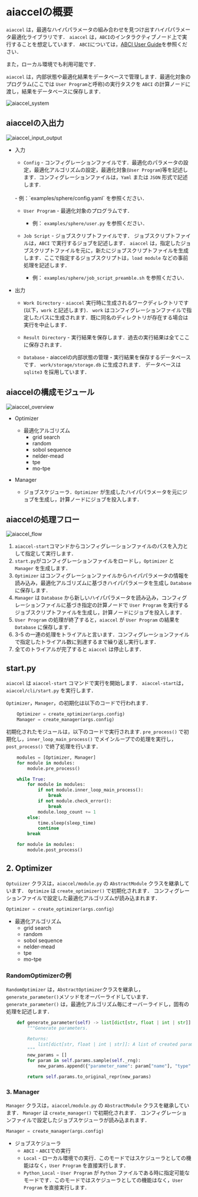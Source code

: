 # aiaccelの概要
`aiaccel` は，最適なハイパパラメータの組み合わせを見つけ出すハイパパラメータ最適化ライブラリです．
`aiaccel` は，`ABCI`のインタラクティブノード上で実行することを想定しています．
`ABCI`については，[ABCI User Guide](https://docs.abci.ai/ja/)を参照ください．

また，ローカル環境でも利用可能です．

`aiaccel` は，内部状態や最適化結果をデータベースで管理します．最適化対象のプログラム(ここでは `User Program`と呼称)の実行タスクを `ABCI` の計算ノードに渡し，結果をデータベースに保存します．

![aiaccel_system](images/aiaccel_system.png)

## aiaccelの入出力

![aiaccel_input_output](images/aiaccel_input_output.png)

- 入力
  - `Config` - コンフィグレーションファイルです．最適化のパラメータの設定，最適化アルゴリズムの設定，最適化対象(`User Program`)等を記述します．コンフィグレーションファイルは，`Yaml` または `JSON` 形式で記述します.
  <br>
    - 例：`examples/sphere/config.yaml` を参照ください．

  - `User Program` - 最適化対象のプログラムです．<br>
    - 例： `examples/sphere/user.py` を参照ください．

  - `Job Script` - ジョブスクリプトファイルです．
  ジョブスクリプトファイルは，`ABCI` で実行するジョブを記述します．
  `aiaccel` は，指定したジョブスクリプトファイルを元に，新たにジョブスクリプトファイルを生成します．ここで指定するジョブスクリプトは，`load module` などの事前処理を記述します．
    - 例： `examples/sphere/job_script_preamble.sh` を参照ください．


- 出力
  - `Work Directory` - `aiaccel` 実行時に生成されるワークディレクトリです(以下，`work` と記述します)．
  `work` はコンフィグレーションファイルで指定したパスに生成されます．既に同名のディレクトリが存在する場合は実行を中止します．

  - `Result Directory` - 実行結果を保存します．過去の実行結果は全てここに保存されます．

  - `Database` - aiaccelの内部状態の管理・実行結果を保存するデータベースです．
  `work/storage/storage.db` に生成されます．
  データベースは `sqlite3` を採用しています．


## aiaccelの構成モジュール

![aiaccel_overview](images/aiaccel_modules.png)

- Optimizer
  - 最適化アルゴリズム
    - grid search
    - random
    - sobol sequence
    - nelder-mead
    - tpe
    - mo-tpe

- Manager
  - ジョブスケジューラ．`Optimizer` が生成したハイパパラメータを元にジョブを生成し，計算ノードにジョブを投入します．



## aiaccelの処理フロー

![aiaccel_flow](images/aiaccel_flow.png)

1. `aiaccel-start`コマンドからコンフィグレーションファイルのパスを入力として指定して実行します．
2. `start.py`がコンフィグレーションファイルをロードし，`Optimizer` と `Manager` を生成します．
3. `Optimizer` はコンフィグレーションファイルからハイパパラメータの情報を読み込み，最適化アルゴリズムに基づきハイパパラメータを生成し `Database` に保存します．
4. `Manager` は `Database` から新しいハイパパラメータを読み込み，コンフィグレーションファイルに基づき指定の計算ノードで `User Program` を実行するジョブスクリプトファイルを生成し，計算ノードにジョブを投入します．
5. `User Program` の処理が終了すると，`aiaccel` が `User Program` の結果を `Database` に保存します．
6. 3-5 の一連の処理をトライアルと言います．コンフィグレーションファイルで指定したトライアル数に到達するまで繰り返し実行します．
7. 全てのトライアルが完了すると `aiaccel` は停止します．



## start.py

`aiaccel` は `aiaccel-start` コマンドで実行を開始します． `aiaccel-start`は，`aiaccel/cli/start.py` を実行します．


`Optimizer`，`Manager`，の初期化は以下のコードで行われます．

```python
    Optimizer = create_optimizer(args.config)
    Manager = create_manager(args.config)
```

初期化されたモジュールは，以下のコードで実行されます.
`pre_process()` で初期化し，`inner_loop_main_process()` でメインループでの処理を実行し，`post_process()` で終了処理を行います．

```python
    modules = [Optimizer, Manager]
    for module in modules:
        module.pre_process()

    while True:
        for module in modules:
            if not module.inner_loop_main_process():
                break
            if not module.check_error():
                break
            module.loop_count += 1
        else:
            time.sleep(sleep_time)
            continue
        break

    for module in modules:
        module.post_process()
```


## 2. Optimizer
`Optuiizer` クラスは，`aiaccel/module.py` の `AbstractModule` クラスを継承しています．
`Optimize` は `create_optimizer()` で初期化されます．
コンフィグレーションファイルで設定した最適化アルゴリズムが読み込まれます．

```python
Optimizer = create_optimizer(args.config)
```
- 最適化アルゴリズム
    - grid search
    - random
    - sobol sequence
    - nelder-mead
    - tpe
    - mo-tpe

### RandomOptimizerの例

`RandomOptimizer` は，`AbstractOptimizer`クラスを継承し，`generate_parameter()`メソッドをオーバーライドしています．
`generate_parameter()` は，最適化アルゴリズム毎にオーバーライドし，固有の処理を記述します．

```python
    def generate_parameter(self) -> list[dict[str, float | int | str]]:
        """Generate parameters.

        Returns:
            list[dict[str, float | int | str]]: A list of created parameters.
        """
        new_params = []
        for param in self.params.sample(self._rng):
            new_params.append({"parameter_name": param["name"], "type": param["type"], "value": param["value"]})

        return self.params.to_original_repr(new_params)
```


### 3. Manager

`Manager` クラスは，`aiaccel/module.py` の `AbstractModule` クラスを継承しています．
`Manager` は `create_manager()` で初期化されます．
コンフィグレーションファイルで設定したジョブスケジューラが読み込まれます．

```python
Manager = create_manager(args.config)
```

- ジョブスケジューラ
    - `ABCI` - `ABCI`での実行
    - `Local` - ローカル環境での実行．このモードではスケジューラとしての機能はなく，`User Program` を直接実行します．
    - `Python_Local` - `User Program` が `Python` ファイルである時に指定可能なモードです．このモードではスケジューラとしての機能はなく，`User Program` を直接実行します．

